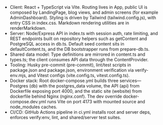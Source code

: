 - Client: React + TypeScript via Vite. Routing lives in App, public UI is composed by LandingPage, blog views, and admin screens (for example AdminDashboard). Styling is driven by Tailwind (tailwind.config.js), with entry CSS in index.css. Markdown rendering utilities are in renderMarkdown.
- Server: Node/Express API in index.ts with session auth, rate limiting, and REST endpoints built on repository helpers such as getContent and PostgreSQL access in db.ts. Default seed content sits in defaultContent.ts, and the DB bootstrapper runs from prepare-db.ts.
- Shared data model: Type definitions are mirrored in content.ts and types.ts; the client consumes API data through the ContentProvider.
- Tooling: Husky pre-commit (pre-commit), lint/test scripts in package.json and package.json, environment verification via verify-env.mjs, and Vitest configs (vite.config.ts, vitest.config.ts).
- Docker stack: Root docker-compose.yml builds three services—Postgres (db) with the postgres_data volume, the API (api) from Dockerfile exposing port 4000, and the static site (website) from dockerfile behind Nginx (nginx.conf). The dev override docker-compose.dev.yml runs Vite on port 
4173 with mounted source and node_modules caches.
- CI/CD: GitHub Actions pipeline in ci.yml installs root and server deps, enforces verify:env, lint, and shared/server test suites.